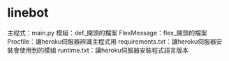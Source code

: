 # linebot

主程式：main.py
模組：def_開頭的檔案
FlexMessage：flex_開頭的檔案
Procfile：讓heroku伺服器辨識主程式用
requirements.txt：讓heroku伺服器安裝會使用到的模組
runtime.txt：讓heroku伺服器安裝程式語言版本
